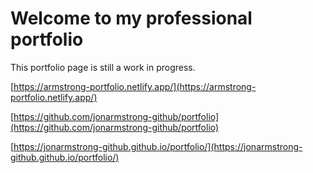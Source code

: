 # Welcome to my professional portfolio

This portfolio page is still a work in progress.

[https://armstrong-portfolio.netlify.app/](https://armstrong-portfolio.netlify.app/)

[https://github.com/jonarmstrong-github/portfolio](https://github.com/jonarmstrong-github/portfolio)

[https://jonarmstrong-github.github.io/portfolio/](https://jonarmstrong-github.github.io/portfolio/)
